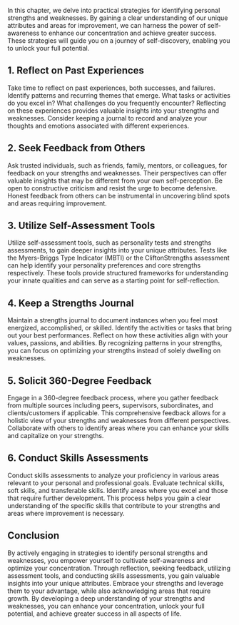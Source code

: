 
In this chapter, we delve into practical strategies for identifying personal strengths and weaknesses. By gaining a clear understanding of our unique attributes and areas for improvement, we can harness the power of self-awareness to enhance our concentration and achieve greater success. These strategies will guide you on a journey of self-discovery, enabling you to unlock your full potential.

**1. Reflect on Past Experiences**
----------------------------------

Take time to reflect on past experiences, both successes, and failures. Identify patterns and recurring themes that emerge. What tasks or activities do you excel in? What challenges do you frequently encounter? Reflecting on these experiences provides valuable insights into your strengths and weaknesses. Consider keeping a journal to record and analyze your thoughts and emotions associated with different experiences.

**2. Seek Feedback from Others**
--------------------------------

Ask trusted individuals, such as friends, family, mentors, or colleagues, for feedback on your strengths and weaknesses. Their perspectives can offer valuable insights that may be different from your own self-perception. Be open to constructive criticism and resist the urge to become defensive. Honest feedback from others can be instrumental in uncovering blind spots and areas requiring improvement.

**3. Utilize Self-Assessment Tools**
------------------------------------

Utilize self-assessment tools, such as personality tests and strengths assessments, to gain deeper insights into your unique attributes. Tests like the Myers-Briggs Type Indicator (MBTI) or the CliftonStrengths assessment can help identify your personality preferences and core strengths respectively. These tools provide structured frameworks for understanding your innate qualities and can serve as a starting point for self-reflection.

**4. Keep a Strengths Journal**
-------------------------------

Maintain a strengths journal to document instances when you feel most energized, accomplished, or skilled. Identify the activities or tasks that bring out your best performances. Reflect on how these activities align with your values, passions, and abilities. By recognizing patterns in your strengths, you can focus on optimizing your strengths instead of solely dwelling on weaknesses.

**5. Solicit 360-Degree Feedback**
----------------------------------

Engage in a 360-degree feedback process, where you gather feedback from multiple sources including peers, supervisors, subordinates, and clients/customers if applicable. This comprehensive feedback allows for a holistic view of your strengths and weaknesses from different perspectives. Collaborate with others to identify areas where you can enhance your skills and capitalize on your strengths.

**6. Conduct Skills Assessments**
---------------------------------

Conduct skills assessments to analyze your proficiency in various areas relevant to your personal and professional goals. Evaluate technical skills, soft skills, and transferable skills. Identify areas where you excel and those that require further development. This process helps you gain a clear understanding of the specific skills that contribute to your strengths and areas where improvement is necessary.

**Conclusion**
--------------

By actively engaging in strategies to identify personal strengths and weaknesses, you empower yourself to cultivate self-awareness and optimize your concentration. Through reflection, seeking feedback, utilizing assessment tools, and conducting skills assessments, you gain valuable insights into your unique attributes. Embrace your strengths and leverage them to your advantage, while also acknowledging areas that require growth. By developing a deep understanding of your strengths and weaknesses, you can enhance your concentration, unlock your full potential, and achieve greater success in all aspects of life.

